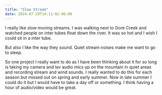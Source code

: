 ```yaml
---
title: "Slow Stream"
date: 2024-07-29T14:11:02-06:00
---
```


I really like slow moving streams. I was walking next to Gore Creek and watched people on inter tubes float down the river. It was so hot and I wish I could sit in a inter tube.

But also I like the way they sound. Quiet stream noises make me want to go to sleep. 

So one project I really want to do as I have been thinking about it for so long is taking my camera and lav audio mics up on the mountain in quiet areas and recording stream and wind sounds. I really wanted to do this for each season but missed out on spring and early summer. Now in late summer I could do it but I would have to take a day off or something. I think having a hour of audio/video would be great. 
